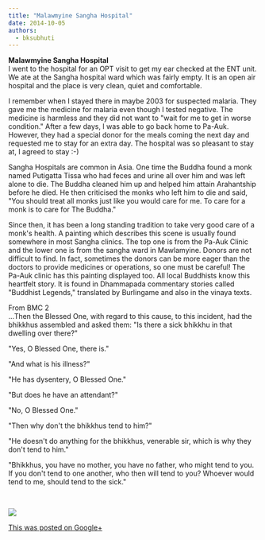```yaml
---
title: "Malawmyine Sangha Hospital"
date: 2014-10-05
authors: 
  - bksubhuti
---
```


**Malawmyine Sangha Hospital**  
I went to the hospital for an OPT visit to get my ear checked at the ENT unit. We ate at the Sangha hospital ward which was fairly empty. It is an open air hospital and the place is very clean, quiet and comfortable.  
  
I remember when I stayed there in maybe 2003 for suspected malaria. They gave me the medicine for malaria even though I tested negative. The medicine is harmless and they did not want to "wait for me to get in worse condition." After a few days, I was able to go back home to Pa-Auk. However, they had a special donor for the meals coming the next day and requested me to stay for an extra day. The hospital was so pleasant to stay at, I agreed to stay :-)  
  
Sangha Hospitals are common in Asia. One time the Buddha found a monk named Putigatta Tissa who had feces and urine all over him and was left alone to die. The Buddha cleaned him up and helped him attain Arahantship before he died. He then criticised the monks who left him to die and said, "You should treat all monks just like you would care for me. To care for a monk is to care for The Buddha."  
  
Since then, it has been a long standing tradition to take very good care of a monk's health. A painting which describes this scene is usually found somewhere in most Sangha clinics. The top one is from the Pa-Auk Clinic and the lower one is from the sangha ward in Mawlamyine. Donors are not difficult to find. In fact, sometimes the donors can be more eager than the doctors to provide medicines or operations, so one must be careful! The Pa-Auk clinic has this painting displayed too. All local Buddhists know this heartfelt story. It is found in Dhammapada commentary stories called "Buddhist Legends," translated by Burlingame and also in the vinaya texts.  
  
From BMC 2  
...Then the Blessed One, with regard to this cause, to this incident, had the bhikkhus assembled and asked them: "Is there a sick bhikkhu in that dwelling over there?"  
  
"Yes, O Blessed One, there is."  
  
"And what is his illness?"  
  
"He has dysentery, O Blessed One."  
  
"But does he have an attendant?"  
  
"No, O Blessed One."  
  
"Then why don't the bhikkhus tend to him?"  
  
"He doesn't do anything for the bhikkhus, venerable sir, which is why they don't tend to him."  
  
"Bhikkhus, you have no mother, you have no father, who might tend to you. If you don't tend to one another, who then will tend to you? Whoever would tend to me, should tend to the sick."  
  
  
﻿

![](https://lh6.googleusercontent.com/-VlqcWvK8Nts/VDEtgtU-laI/AAAAAAAAKdA/FGT49ATyfDk/w506-h750/14%2B-%2B1)

[This was posted on Google+](https://plus.google.com/+BhikkhuSubhuti/posts/JZeepkwebp7)